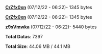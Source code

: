 [**CrZfx0xn**](/data/CrZfx0xn.txt) (07/12/22 - 06:22)- 1345 bytes

[**CrZfx0xn**](/data/CrZfx0xn.txt) (07/12/22 - 06:22)- 1345 bytes

[**z9sVmwka**](/data/z9sVmwka.txt) (07/12/22 - 06:22)- 5440 bytes

**Total Datas**: 7397

**Total Size**: 44.06 MB / 44.1 MB